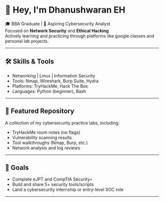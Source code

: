 # 👋 Hey, I'm Dhanushwaran EH

🎓 BBA Graduate | 🔐 Aspiring Cybersecurity Analyst  
Focused on **Network Security** and **Ethical Hacking**  
Actively learning and practicing through platforms like google classes and personal lab projects.

---

## 🛠️ Skills & Tools
- Networking | Linux | Information Security
- Tools: Nmap, Wireshark, Burp Suite, Hydra
- Platforms: TryHackMe, Hack The Box
- Languages: Python (beginner), Bash

---

## 📂 Featured Repository 
A collection of my cybersecurity practice labs, including:
- TryHackMe room notes (no flags)
- Vulnerability scanning results
- Tool walkthroughs (Nmap, Burp, etc.)
- Network analysis and log reviews

---

## 🎯 Goals
- Complete eJPT and CompTIA Security+
- Build and share 5+ security tools/scripts
- Land a cybersecurity internship or entry-level SOC role

---
